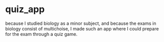 # quiz_app
because I studied biology as a minor subject, and because the exams in biology consist of multichoise, I made such an app where I could prepare for the exam through a quiz game.
